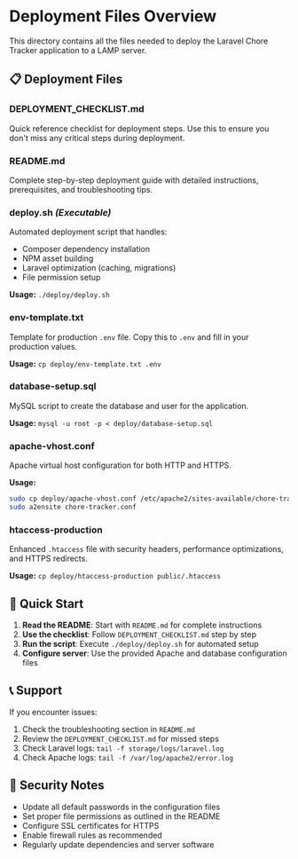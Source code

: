 # Deployment Files Overview

This directory contains all the files needed to deploy the Laravel Chore Tracker application to a LAMP server.

## 📋 Deployment Files

### **DEPLOYMENT_CHECKLIST.md**
Quick reference checklist for deployment steps. Use this to ensure you don't miss any critical steps during deployment.

### **README.md** 
Complete step-by-step deployment guide with detailed instructions, prerequisites, and troubleshooting tips.

### **deploy.sh** *(Executable)*
Automated deployment script that handles:
- Composer dependency installation
- NPM asset building
- Laravel optimization (caching, migrations)
- File permission setup

**Usage:** `./deploy/deploy.sh`

### **env-template.txt**
Template for production `.env` file. Copy this to `.env` and fill in your production values.

**Usage:** `cp deploy/env-template.txt .env`

### **database-setup.sql**
MySQL script to create the database and user for the application.

**Usage:** `mysql -u root -p < deploy/database-setup.sql`

### **apache-vhost.conf**
Apache virtual host configuration for both HTTP and HTTPS.

**Usage:** 
```bash
sudo cp deploy/apache-vhost.conf /etc/apache2/sites-available/chore-tracker.conf
sudo a2ensite chore-tracker.conf
```

### **htaccess-production**
Enhanced `.htaccess` file with security headers, performance optimizations, and HTTPS redirects.

**Usage:** `cp deploy/htaccess-production public/.htaccess`

## 🚀 Quick Start

1. **Read the README**: Start with `README.md` for complete instructions
2. **Use the checklist**: Follow `DEPLOYMENT_CHECKLIST.md` step by step
3. **Run the script**: Execute `./deploy/deploy.sh` for automated setup
4. **Configure server**: Use the provided Apache and database configuration files

## 📞 Support

If you encounter issues:
1. Check the troubleshooting section in `README.md`
2. Review the `DEPLOYMENT_CHECKLIST.md` for missed steps
3. Check Laravel logs: `tail -f storage/logs/laravel.log`
4. Check Apache logs: `tail -f /var/log/apache2/error.log`

## 🔐 Security Notes

- Update all default passwords in the configuration files
- Set proper file permissions as outlined in the README
- Configure SSL certificates for HTTPS
- Enable firewall rules as recommended
- Regularly update dependencies and server software 
